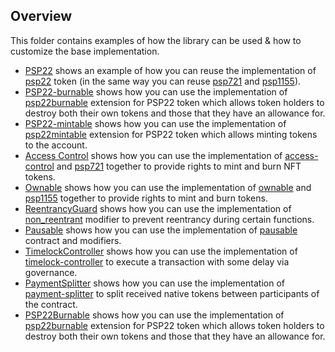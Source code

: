 ## Overview

This folder contains examples of how the library can be used & how to customize the base implementation.

* [PSP22](psp22) shows an example of how you can reuse the implementation of
  [psp22](../contracts/token/psp22) token (in the same way you can reuse
  [psp721](../contracts/token/psp721) and [psp1155](../contracts/token/psp1155)).
* [PSP22-burnable](psp22-burnable) shows how you can use the implementation of
  [psp22burnable](../contracts/token/psp22/src/extensions) extension for PSP22 token which
  allows token holders to destroy both their own tokens and those that they have an allowance for.
* [PSP22-mintable](psp22-mintable) shows how you can use the implementation of
  [psp22mintable](../contracts/token/psp22/src/extensions) extension for PSP22 token which
  allows minting tokens to the account.
* [Access Control](access-control) shows how you can use the implementation of
  [access-control](../contracts/access/access-control) and
  [psp721](../contracts/token/psp721) together to provide rights to mint and burn NFT tokens.
* [Ownable](ownable) shows how you can use the implementation of
  [ownable](../contracts/access/ownable) and
  [psp1155](../contracts/token/psp1155) together to provide rights to mint and burn tokens.
* [ReentrancyGuard](reentrancy-guard) shows how you can use the implementation of
  [non_reentrant](../contracts/security/reentrancy-guard)
  modifier to prevent reentrancy during certain functions.
* [Pausable](pausable) shows how you can use the implementation of
  [pausable](../contracts/security/pausable)
  contract and modifiers.
* [TimelockController](timelock-controller) shows how you can use the implementation of
  [timelock-controller](../contracts/governance/timelock-controller)
  to execute a transaction with some delay via governance.
* [PaymentSplitter](payment-splitter) shows how you can use the implementation of
  [payment-splitter](../contracts/finance/payment-splitter)
  to split received native tokens between participants of the contract.
* [PSP22Burnable](psp22-burnable) shows how you can use the implementation of
  [psp22burnable](../contracts/token/psp22/src/extensions) extension for PSP22 token which
  allows token holders to destroy both their own tokens and those that they have an allowance for.

